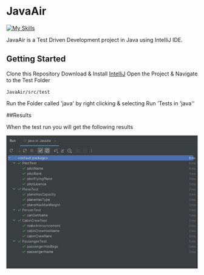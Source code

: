 # JavaAir

[![My Skills](https://skillicons.dev/icons?i=java,idea)](https://skillicons.dev)

JavaAir is a Test Driven Development project in Java using IntelliJ IDE.


## Getting Started

Clone this Repository
Download & Install [IntelliJ](https://www.jetbrains.com/idea/) 
Open the Project & Navigate to the Test Folder

```
JavaAir/src/test
```

Run the Folder called 'java' by right clicking & selecting Run 'Tests in 'java''


##Results

When the test run you will get the following results

![JavaAir Tests](./imgs/JavaAirTestPasses.JPG)